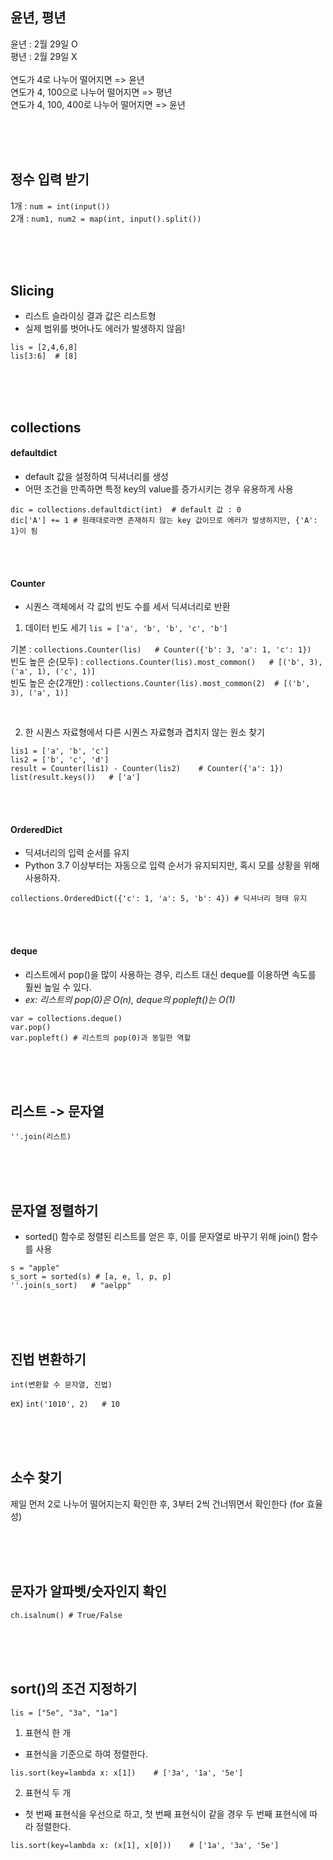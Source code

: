
## 윤년, 평년

윤년 : 2월 29일 O<br>
평년 : 2월 29일 X<br>
<br>
연도가 4로 나누어 떨어지면 => 윤년<br>
연도가 4, 100으로 나누어 떨어지면 => 평년<br>
연도가 4, 100, 400로 나누어 떨어지면 => 윤년<br>

<br><br><br>



## 정수 입력 받기

1개 : `num = int(input())` <br>
2개 : `num1, num2 = map(int, input().split())` <br>

<br><br><br>



## Slicing

- 리스트 슬라이싱 결과 값은 리스트형
- 실제 범위를 벗어나도 에러가 발생하지 않음!
```
lis = [2,4,6,8]
lis[3:6]  # [8]
```

<br><br><br>


## collections

#### defaultdict
- default 값을 설정하여 딕셔너리를 생성
- 어떤 조건을 만족하면 특정 key의 value를 증가시키는 경우 유용하게 사용

```
dic = collections.defaultdict(int)  # default 값 : 0
dic['A'] += 1 # 원래대로라면 존재하지 않는 key 값이므로 에러가 발생하지만, {'A': 1}이 됨
```

<br><br>

#### Counter
- 시퀀스 객체에서 각 값의 빈도 수를 세서 딕셔너리로 반환<br>

1) 데이터 빈도 세기
`lis = ['a', 'b', 'b', 'c', 'b']`<br>

기본 : `collections.Counter(lis)   # Counter({'b': 3, 'a': 1, 'c': 1})`<br>
빈도 높은 순(모두) : `collections.Counter(lis).most_common()   # [('b', 3), ('a', 1), ('c', 1)]`<br>
빈도 높은 순(2개만)  : `collections.Counter(lis).most_common(2)  # [('b', 3), ('a', 1)]`<br>

<br>

2) 한 시퀀스 자료형에서 다른 시퀀스 자료형과 겹치지 않는 원소 찾기

```
lis1 = ['a', 'b', 'c']
lis2 = ['b', 'c', 'd']
result = Counter(lis1) - Counter(lis2)    # Counter({'a': 1})
list(result.keys())   # ['a']
```

<br><br>

#### OrderedDict
- 딕셔너리의 입력 순서를 유지
- Python 3.7 이상부터는 자동으로 입력 순서가 유지되지만, 혹시 모를 상황을 위해 사용하자.

`collections.OrderedDict({'c': 1, 'a': 5, 'b': 4}) # 딕셔너리 형태 유지`

<br><br>

#### deque
- 리스트에서 pop()을 많이 사용하는 경우, 리스트 대신 deque를 이용하면 속도를 훨씬 높일 수 있다.
- _ex: 리스트의 pop(0)은 O(n), deque의 popleft()는 O(1)_

```
var = collections.deque()
var.pop()
var.popleft() # 리스트의 pop(0)과 동일한 역할
```


<br><br><br>



## 리스트 -> 문자열
`''.join(리스트)`

<br><br><br>


## 문자열 정렬하기
- sorted() 함수로 정렬된 리스트를 얻은 후, 이를 문자열로 바꾸기 위해 join() 함수를 사용
```
s = "apple"
s_sort = sorted(s) # [a, e, l, p, p]
''.join(s_sort)   # "aelpp"
```

<br><br><br>

## 진법 변환하기
`int(변환할 수 문자열, 진법)`

ex) `int('1010', 2)   # 10`

<br><br><br>

## 소수 찾기
제일 먼저 2로 나누어 떨어지는지 확인한 후,  3부터 2씩 건너뛰면서 확인한다 (for 효율성)

<br><br><br>

## 문자가 알파벳/숫자인지 확인
`ch.isalnum() # True/False`

<br><br><br>

## sort()의 조건 지정하기

`lis = ["5e", "3a", "1a"]`

1) 표현식 한 개
- 표현식을 기준으로 하여 정렬한다.

`lis.sort(key=lambda x: x[1])    # ['3a', '1a', '5e']`

2) 표현식 두 개
- 첫 번째 표현식을 우선으로 하고, 첫 번째 표현식이 같을 경우 두 번째 표현식에 따라 정렬한다.

`lis.sort(key=lambda x: (x[1], x[0]))    # ['1a', '3a', '5e']`

<br><br><br>
